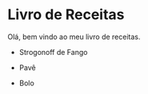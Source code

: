 # Livro de Receitas

Olá, bem vindo ao meu livro de receitas.

- Strogonoff de Fango

- Pavê

- Bolo
